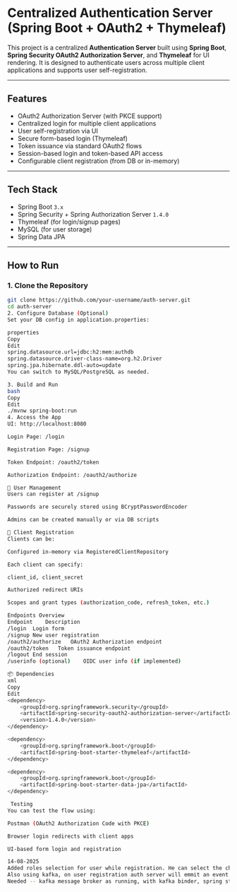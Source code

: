 # Centralized Authentication Server (Spring Boot + OAuth2 + Thymeleaf)

This project is a centralized **Authentication Server** built using **Spring Boot**, **Spring Security OAuth2 Authorization Server**, and **Thymeleaf** for UI rendering. It is designed to authenticate users across multiple client applications and supports user self-registration.

---

## Features

- OAuth2 Authorization Server (with PKCE support)
- Centralized login for multiple client applications
- User self-registration via UI
- Secure form-based login (Thymeleaf)
- Token issuance via standard OAuth2 flows
- Session-based login and token-based API access
- Configurable client registration (from DB or in-memory)

---

## Tech Stack

- Spring Boot `3.x`
- Spring Security + Spring Authorization Server `1.4.0`
- Thymeleaf (for login/signup pages)
- MySQL (for user storage)
- Spring Data JPA

---

## How to Run

### 1. Clone the Repository

```bash
git clone https://github.com/your-username/auth-server.git
cd auth-server
2. Configure Database (Optional)
Set your DB config in application.properties:

properties
Copy
Edit
spring.datasource.url=jdbc:h2:mem:authdb
spring.datasource.driver-class-name=org.h2.Driver
spring.jpa.hibernate.ddl-auto=update
You can switch to MySQL/PostgreSQL as needed.

3. Build and Run
bash
Copy
Edit
./mvnw spring-boot:run
4. Access the App
UI: http://localhost:8080

Login Page: /login

Registration Page: /signup

Token Endpoint: /oauth2/token

Authorization Endpoint: /oauth2/authorize

👤 User Management
Users can register at /signup

Passwords are securely stored using BCryptPasswordEncoder

Admins can be created manually or via DB scripts

🧩 Client Registration
Clients can be:

Configured in-memory via RegisteredClientRepository

Each client can specify:

client_id, client_secret

Authorized redirect URIs

Scopes and grant types (authorization_code, refresh_token, etc.)

Endpoints Overview
Endpoint	Description
/login	Login form
/signup	New user registration
/oauth2/authorize	OAuth2 Authorization endpoint
/oauth2/token	Token issuance endpoint
/logout	End session
/userinfo (optional)	OIDC user info (if implemented)

📦 Dependencies
xml
Copy
Edit
<dependency>
    <groupId>org.springframework.security</groupId>
    <artifactId>spring-security-oauth2-authorization-server</artifactId>
    <version>1.4.0</version>
</dependency>

<dependency>
    <groupId>org.springframework.boot</groupId>
    <artifactId>spring-boot-starter-thymeleaf</artifactId>
</dependency>

<dependency>
    <groupId>org.springframework.boot</groupId>
    <artifactId>spring-boot-starter-data-jpa</artifactId>
</dependency>

 Testing
You can test the flow using:

Postman (OAuth2 Authorization Code with PKCE)

Browser login redirects with client apps

UI-based form login and registration

14-08-2025
Added roles selection for user while registration. He can select the checkbox to have multiple roles assigned.
Also using kafka, on user registration auth server will emmit an event so that it can be consumed by other client app to get user related data persist in their db.
Needed -- kafka message broker as running, with kafka binder, spring stream dependency in place.

